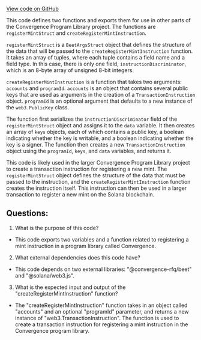[View code on GitHub](https://github.com/convergence-rfq/convergence-program-library/rfq/js/generated/instructions/registerMint.js)

This code defines two functions and exports them for use in other parts of the Convergence Program Library project. The functions are `registerMintStruct` and `createRegisterMintInstruction`. 

`registerMintStruct` is a `BeetArgsStruct` object that defines the structure of the data that will be passed to the `createRegisterMintInstruction` function. It takes an array of tuples, where each tuple contains a field name and a field type. In this case, there is only one field, `instructionDiscriminator`, which is an 8-byte array of unsigned 8-bit integers. 

`createRegisterMintInstruction` is a function that takes two arguments: `accounts` and `programId`. `accounts` is an object that contains several public keys that are used as arguments in the creation of a `TransactionInstruction` object. `programId` is an optional argument that defaults to a new instance of the `web3.PublicKey` class. 

The function first serializes the `instructionDiscriminator` field of the `registerMintStruct` object and assigns it to the `data` variable. It then creates an array of `keys` objects, each of which contains a public key, a boolean indicating whether the key is writable, and a boolean indicating whether the key is a signer. The function then creates a new `TransactionInstruction` object using the `programId`, `keys`, and `data` variables, and returns it. 

This code is likely used in the larger Convergence Program Library project to create a transaction instruction for registering a new mint. The `registerMintStruct` object defines the structure of the data that must be passed to the instruction, and the `createRegisterMintInstruction` function creates the instruction itself. This instruction can then be used in a larger transaction to register a new mint on the Solana blockchain.
## Questions: 
 1. What is the purpose of this code?
- This code exports two variables and a function related to registering a mint instruction in a program library called Convergence.

2. What external dependencies does this code have?
- This code depends on two external libraries: "@convergence-rfq/beet" and "@solana/web3.js".

3. What is the expected input and output of the "createRegisterMintInstruction" function?
- The "createRegisterMintInstruction" function takes in an object called "accounts" and an optional "programId" parameter, and returns a new instance of "web3.TransactionInstruction". The function is used to create a transaction instruction for registering a mint instruction in the Convergence program library.
